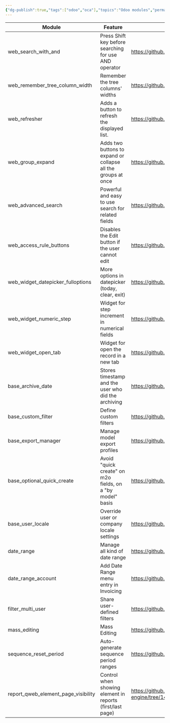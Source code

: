 ```yaml
---
{"dg-publish":true,"tags":["odoo","oca"],"topics":"Odoo modules","permalink":"/odoo/ux-modules/","dgPassFrontmatter":true}
---
```


| Module                              | Feature                                                       | Url                                                                    |
| ----------------------------------- | ------------------------------------------------------------- | ---------------------------------------------------------------------- |
| web_search_with_and                 | Press Shift key before searching for use AND operator         | https://github.com/OCA/web/tree/14.0/web_search_with_and               |
| web_remember_tree_column_width      | Remember the tree columns' widths                             | https://github.com/OCA/web/tree/14.0/web_remember_tree_column_width    |
| web_refresher                       | Adds a button to refresh the displayed list.                  | https://github.com/OCA/web/tree/14.0/web_refresher                     |
| web_group_expand                    | Adds two buttons to expand or collapse all the groups at once | https://github.com/OCA/web/tree/14.0/web_group_expand                  |
| web_advanced_search                 | Powerful and easy to use search for related fields            | https://github.com/OCA/web/tree/14.0/web_advanced_search               |
| web_access_rule_buttons             | Disables the Edit button if the user cannot edit              | https://github.com/OCA/web/tree/14.0/web_access_rule_buttons           |
| web_widget_datepicker_fulloptions   | More options in datepicker (today, clear, exit)               | https://github.com/OCA/web/tree/14.0/web_widget_datepicker_fulloptions |
| web_widget_numeric_step             | Widget for step increment in numerical fields                 | https://github.com/OCA/web/tree/14.0/web_widget_numeric_step           |
| web_widget_open_tab                 | Widget for open the record in a new tab                       | https://github.com/OCA/web/tree/14.0/web_widget_open_tab               |
| base_archive_date                   | Stores timestamp and the user who did the archiving           | https://github.com/OCA/server-ux/tree/14.0/base_archive_date           |
| base_custom_filter                  | Define custom filters                                         | https://github.com/OCA/server-ux/tree/14.0/base_custom_filter          |
| base_export_manager                 | Manage model export profiles                                  | https://github.com/OCA/server-ux/tree/14.0/base_export_manager         |
| base_optional_quick_create          | Avoid "quick create" on m2o fields, on a "by model" basis     | https://github.com/OCA/server-ux/tree/14.0/base_optional_quick_create  |
| base_user_locale                    | Override user or company locale settings                      | https://github.com/OCA/server-ux/tree/14.0/base_user_locale            |
| date_range                          | Manage all kind of date range                                 | https://github.com/OCA/server-ux/tree/14.0/date_range                  |
| date_range_account                  | Add Date Range menu entry in Invoicing                        | https://github.com/OCA/server-ux/tree/14.0/date_range_account          |
| filter_multi_user                   | Share user-defined filters                                    | https://github.com/OCA/server-ux/tree/14.0/filter_multi_user           |
| mass_editing                        | Mass Editing                                                  | https://github.com/OCA/server-ux/tree/14.0/mass_editing                |
| sequence_reset_period               | Auto-generate sequence period ranges                          | https://github.com/OCA/server-ux/tree/14.0/sequence_reset_period       |
| report_qweb_element_page_visibility | Control when showing element in reports (first/last page)     | https://github.com/OCA/reporting-engine/tree/14.0/report_qweb_element_page_visibility                                                                       |

